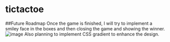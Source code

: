 # tictactoe
##Future Roadmap
Once the game is finished, I will try to implement a smiley face in the boxes and then closing the game and showing the winner.
![image](https://github.com/hema35/tictactoe/assets/30657439/891b339c-40e6-44e0-bf1b-a6c9578df2e0)
Also planning to implement CSS gradient to enhance the design.
